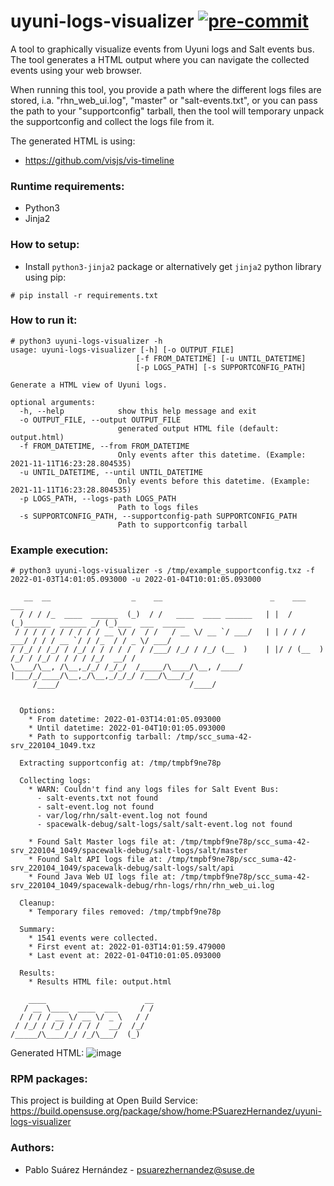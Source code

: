 # uyuni-logs-visualizer [![pre-commit](https://github.com/meaksh/uyuni-logs-visualizer/actions/workflows/pre-commit.yml/badge.svg)](https://github.com/meaksh/uyuni-logs-visualizer/actions/workflows/pre-commit.yml)
A tool to graphically visualize events from Uyuni logs and Salt events bus. The tool generates a HTML output where you can navigate the collected events using your web browser.

When running this tool, you provide a path where the different logs files are stored, i.a. "rhn_web_ui.log", "master" or "salt-events.txt", or you can pass the path to your "supportconfig" tarball, then the tool will temporary unpack the supportconfig and collect the logs file from it.

The generated HTML is using:
- https://github.com/visjs/vis-timeline

### Runtime requirements:
- Python3
- Jinja2

### How to setup:

- Install `python3-jinja2` package or alternatively get `jinja2` python library using pip:

```console
# pip install -r requirements.txt
```

### How to run it:

```console
# python3 uyuni-logs-visualizer -h
usage: uyuni-logs-visualizer [-h] [-o OUTPUT_FILE]
                            [-f FROM_DATETIME] [-u UNTIL_DATETIME]
                            [-p LOGS_PATH] [-s SUPPORTCONFIG_PATH]

Generate a HTML view of Uyuni logs.

optional arguments:
  -h, --help            show this help message and exit
  -o OUTPUT_FILE, --output OUTPUT_FILE
                        generated output HTML file (default: output.html)
  -f FROM_DATETIME, --from FROM_DATETIME
                        Only events after this datetime. (Example: 2021-11-11T16:23:28.804535)
  -u UNTIL_DATETIME, --until UNTIL_DATETIME
                        Only events before this datetime. (Example: 2021-11-11T16:23:28.804535)
  -p LOGS_PATH, --logs-path LOGS_PATH
                        Path to logs files
  -s SUPPORTCONFIG_PATH, --supportconfig-path SUPPORTCONFIG_PATH
                        Path to supportconfig tarball
```

### Example execution:

```console
# python3 uyuni-logs-visualizer -s /tmp/example_supportconfig.txz -f 2022-01-03T14:01:05.093000 -u 2022-01-04T10:01:05.093000

   __  __                  _    __                        _    ___                  ___
  / / / /_  ____  ______  (_)  / /   ____  ____ ______   | |  / (_)______  ______ _/ (_)___  ___  _____
 / / / / / / / / / / __ \/ /  / /   / __ \/ __ `/ ___/   | | / / / ___/ / / / __ `/ / /_  / / _ \/ ___/
/ /_/ / /_/ / /_/ / / / / /  / /___/ /_/ / /_/ (__  )    | |/ / (__  ) /_/ / /_/ / / / / /_/  __/ /
\____/\__, /\__,_/_/ /_/_/  /_____/\____/\__, /____/     |___/_/____/\__,_/\__,_/_/_/ /___/\___/_/
     /____/                             /____/


  Options:
    * From datetime: 2022-01-03T14:01:05.093000
    * Until datetime: 2022-01-04T10:01:05.093000
    * Path to supportconfig tarball: /tmp/scc_suma-42-srv_220104_1049.txz

  Extracting supportconfig at: /tmp/tmpbf9ne78p

  Collecting logs:
    * WARN: Couldn't find any logs files for Salt Event Bus:
      - salt-events.txt not found
      - salt-event.log not found
      - var/log/rhn/salt-event.log not found
      - spacewalk-debug/salt-logs/salt/salt-event.log not found

    * Found Salt Master logs file at: /tmp/tmpbf9ne78p/scc_suma-42-srv_220104_1049/spacewalk-debug/salt-logs/salt/master
    * Found Salt API logs file at: /tmp/tmpbf9ne78p/scc_suma-42-srv_220104_1049/spacewalk-debug/salt-logs/salt/api
    * Found Java Web UI logs file at: /tmp/tmpbf9ne78p/scc_suma-42-srv_220104_1049/spacewalk-debug/rhn-logs/rhn/rhn_web_ui.log

  Cleanup:
    * Temporary files removed: /tmp/tmpbf9ne78p

  Summary:
    * 1541 events were collected.
    * First event at: 2022-01-03T14:01:59.479000
    * Last event at: 2022-01-04T10:01:05.093000

  Results:
    * Results HTML file: output.html

    ____                      __
   / __ \____  ____  ___     / /
  / / / / __ \/ __ \/ _ \   / /
 / /_/ / /_/ / / / /  __/  /_/
/_____/\____/_/ /_/\___/  (_)

```

Generated HTML:
![image](https://user-images.githubusercontent.com/7229203/141479052-9fd712eb-45aa-4816-a0a1-7b599ec4a81f.png)

### RPM packages:
This project is building at Open Build Service: https://build.opensuse.org/package/show/home:PSuarezHernandez/uyuni-logs-visualizer

### Authors:
- Pablo Suárez Hernández - <psuarezhernandez@suse.de>
